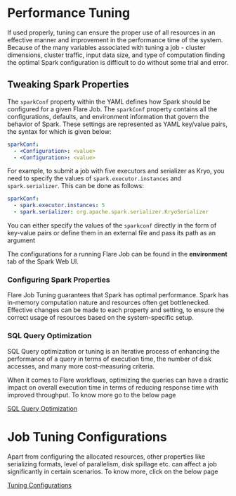 # Performance Tuning

If used properly, tuning can ensure the proper use of all resources in an effective manner and improvement in the performance time of the system. Because of the many variables associated with tuning a job - cluster dimensions, cluster traffic, input data size, and type of computation finding the optimal Spark configuration is difficult to do without some trial and error.

## Tweaking Spark Properties

The `sparkConf` property within the YAML defines how Spark should be configured for a given Flare Job. The `sparkConf` property contains all the configurations, defaults, and environment information that govern the behavior of Spark. These settings are represented as YAML key/value pairs, the syntax for which is given below:

```yaml
sparkConf:
  - <Configuration>: <value>
  - <Configuration>: <value>
```

For example, to submit a job with five executors and serializer as Kryo, you need to specify the values of `spark.executor.instances` and `spark.serializer`. This can be done as follows:

```yaml
sparkConf:
  - spark.executor.instances: 5
  - spark.serializer: org.apache.spark.serializer.KryoSerializer
```

You can either specify the values of the `sparkconf` directly in the form of key-value pairs or define them in an external file and pass its path as an argument

The configurations for a running Flare Job can be found in the **environment** tab of the Spark Web UI.

### **Configuring Spark Properties**

Flare Job Tuning guarantees that Spark has optimal performance. Spark has in-memory computation nature and resources often get bottlenecked. Effective changes can be made to each property and setting, to ensure the correct usage of resources based on the system-specific setup. 

### **SQL Query Optimization**

SQL Query optimization or tuning is an iterative process of enhancing the performance of a query in terms of execution time, the number of disk accesses, and many more cost-measuring criteria.

When it comes to Flare workflows, optimizing the queries can have a drastic impact on overall execution time in terms of reducing response time with improved throughput. To know more go to the below page

[SQL Query Optimization](/resources/stacks/flare/optimizations/performance_tuning/sql_query_optimization/)

# Job Tuning Configurations

Apart from configuring the allocated resources, other properties like serializing formats, level of parallelism, disk spillage etc. can affect a job significantly in certain scenarios. To know more, click on the below page

[Tuning Configurations](/resources/stacks/flare/optimizations/performance_tuning/tuning_configurations/)